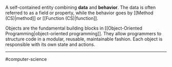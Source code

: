 A self-contained entity combining **data** and **behavior**. The data is often referred to as a field or property, while the behavior goes by [[Method (CS)|method]] or [[Function (CS)|function]]. 

Objects are the fundamental building blocks in [[Object-Oriented Programming|object-oriented programming]]. They allow programmers to structure code in a modular, reusable, maintainable fashion. Each object is responsible with its own state and actions.

---
#computer-science 